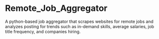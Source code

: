 # Remote_Job_Aggregator
A python-based job aggregator that scrapes websites for remote jobs and analyzes posting for trends such as in-demand skills, average salaries, job title frequency, and companies hiring.
